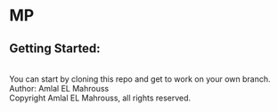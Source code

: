 # MP

## Getting Started:

<br>
You can start by cloning this repo and get to work on your own branch.

<br>
Author: Amlal EL Mahrouss
<br>
Copyright Amlal EL Mahrouss, all rights reserved.
